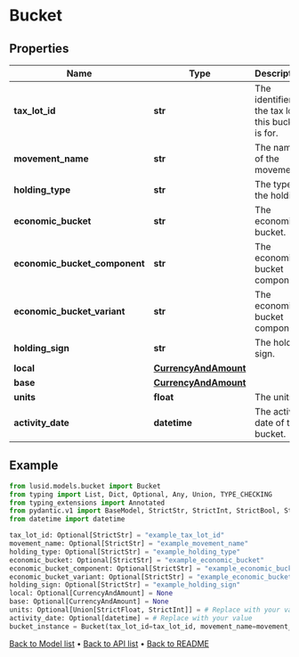 # Bucket

## Properties
Name | Type | Description | Notes
------------ | ------------- | ------------- | -------------
**tax_lot_id** | **str** | The identifier of the tax lot this bucket is for. | [optional] 
**movement_name** | **str** | The name of the movement. | [optional] 
**holding_type** | **str** | The type of the holding. | [optional] 
**economic_bucket** | **str** | The economic bucket. | [optional] 
**economic_bucket_component** | **str** | The economic bucket component. | [optional] 
**economic_bucket_variant** | **str** | The economic bucket component. | [optional] 
**holding_sign** | **str** | The holding sign. | [optional] 
**local** | [**CurrencyAndAmount**](CurrencyAndAmount.md) |  | [optional] 
**base** | [**CurrencyAndAmount**](CurrencyAndAmount.md) |  | [optional] 
**units** | **float** | The units. | [optional] 
**activity_date** | **datetime** | The activity date of the bucket. | [optional] 
## Example

```python
from lusid.models.bucket import Bucket
from typing import List, Dict, Optional, Any, Union, TYPE_CHECKING
from typing_extensions import Annotated
from pydantic.v1 import BaseModel, StrictStr, StrictInt, StrictBool, StrictFloat, StrictBytes, Field, validator, ValidationError, conlist, constr
from datetime import datetime

tax_lot_id: Optional[StrictStr] = "example_tax_lot_id"
movement_name: Optional[StrictStr] = "example_movement_name"
holding_type: Optional[StrictStr] = "example_holding_type"
economic_bucket: Optional[StrictStr] = "example_economic_bucket"
economic_bucket_component: Optional[StrictStr] = "example_economic_bucket_component"
economic_bucket_variant: Optional[StrictStr] = "example_economic_bucket_variant"
holding_sign: Optional[StrictStr] = "example_holding_sign"
local: Optional[CurrencyAndAmount] = None
base: Optional[CurrencyAndAmount] = None
units: Optional[Union[StrictFloat, StrictInt]] = # Replace with your value
activity_date: Optional[datetime] = # Replace with your value
bucket_instance = Bucket(tax_lot_id=tax_lot_id, movement_name=movement_name, holding_type=holding_type, economic_bucket=economic_bucket, economic_bucket_component=economic_bucket_component, economic_bucket_variant=economic_bucket_variant, holding_sign=holding_sign, local=local, base=base, units=units, activity_date=activity_date)

```

[Back to Model list](../README.md#documentation-for-models) &#8226; [Back to API list](../README.md#documentation-for-api-endpoints) &#8226; [Back to README](../README.md)

